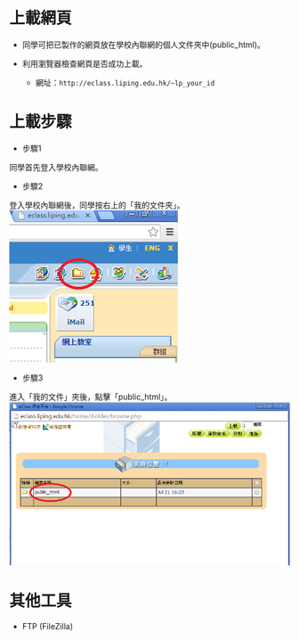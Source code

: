 # 上載網頁

- 同學可把已製作的網頁放在學校內聯網的個人文件夾中(public_html)。

- 利用瀏覽器檢查網頁是否成功上載。
    - 網址：`http://eclass.liping.edu.hk/~lp_your_id`

# 上載步驟
- 步驟1
 
同學首先登入學校內聯網。

- 步驟2
 
登入學校內聯網後，同學按右上的「我的文件夾」。
![](./image/upload03.png)

- 步驟3
 
進入「我的文件」夾後，點擊「public_html」。
![](./image/upload04.png)



# 其他工具
- FTP (FileZilla)


